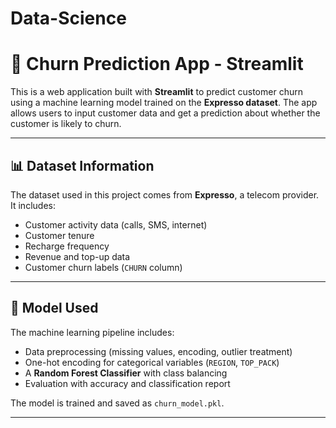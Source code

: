 # Data-Science
# 📱 Churn Prediction App - Streamlit

This is a web application built with **Streamlit** to predict customer churn using a machine learning model trained on the **Expresso dataset**. The app allows users to input customer data and get a prediction about whether the customer is likely to churn.

---

## 📊 Dataset Information

The dataset used in this project comes from **Expresso**, a telecom provider. It includes:

- Customer activity data (calls, SMS, internet)
- Customer tenure
- Recharge frequency
- Revenue and top-up data
- Customer churn labels (`CHURN` column)

---

## 🧠 Model Used

The machine learning pipeline includes:

- Data preprocessing (missing values, encoding, outlier treatment)
- One-hot encoding for categorical variables (`REGION`, `TOP_PACK`)
- A **Random Forest Classifier** with class balancing
- Evaluation with accuracy and classification report

The model is trained and saved as `churn_model.pkl`.

---
